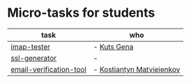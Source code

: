 # Micro-tasks for students

task | who 
---|---
[imap-tester](./tasks/task-mail-tester.md) | - [Kuts Gena](https://github.com/GenaKutS/imap-tester)
[ssl-generator](./tasks/task-ssl-generator.md) | -
[email-verification-tool](./tasks/task-email-verification-tool.md)| - [Kostiantyn Matvieienkov](https://github.com/kostiantynn/simple-mail-tester-backend) 
